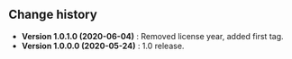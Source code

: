 Change history
--------------

* **Version 1.0.1.0 (2020-06-04)** : Removed license year, added first tag.
* **Version 1.0.0.0 (2020-05-24)** : 1.0 release.